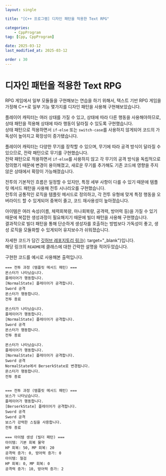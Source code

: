 ```yaml
---
layout: single

title: "[C++ 프로그램] 디자인 패턴을 적용한 Text RPG"

categories:
    - CppProgram
tag: [Cpp, CppProgram]

date: 2025-03-12
last_modified_at: 2025-03-12

order : 30
---
```


# 디자인 패턴을 적용한 Text RPG

RPG 게임에서 일부 모듈들을 구현해보는 연습을 하기 위해서, 텍스트 기반 RPG 게임을 가정해 C++로 일부 기능 몇가지를 디자인 패턴을 사용해 구현해보았습니다.

플레이어 캐릭터는 여러 상태를 가질 수 있고, 상태에 따라 다른 행동을 사용해야하므로, 상태 패턴을 적용해 상태에 따라 행동이 달라질 수 있도록 구현했습니다.  
상태 패턴으로 적용하면서 `if-else` 또는 `switch-case`를 사용하지 않게되어 코드의 가독성이 높아지고 확장성이 증가됐습니다.

플레이어 캐릭터는 다양한 무기를 장착할 수 있으며, 무기에 따라 공격 방식이 달라질 수 있으므로, 전략 패턴으로 무기를 구현했습니다.  
전략 패턴으로 적용하면서 `if-else`를 사용하지 않고 각 무기의 공격 방식을 독립적으로 정의했기 때문에 변경이 용이해졌고, 새로운 무기를 추가해도 기존 코드에 영향을 주지 않은 상태에서 확장이 가능해졌습니다.

전투의 기본적인 흐름은 일정할 수 있지만, 특정 세부 사항이 다를 수 있기 때문에 템플릿 메서드 패턴을 사용해 전투 시나리오를 구현했습니다.  
전투의 공통적인 로직을 템플릿 메서드로 정의하고, 각 전투 유형에 맞게 특정 행동을 오버라이드 할 수 있게되어 중복이 줄고, 코드 재사용성이 높아졌습니다.

아이템은 여러 속성(이름, 체력회복량, 마나회복량, 공격력, 방어력 등)을 가질 수 있기 때문에 복잡한 생성과정이 필요해지기 때문에 빌더 패턴을 사용해 구현했습니다.  
결과적으로 빌더 패턴을 통해 단순하게 생성자를 호출하는 방법보다 가독성이 좋고, 생성 로직을 모듈화할 수 있게되어 유지보수가 쉬워졌습니다.

자세한 코드가 담긴 [깃허브 레포지토리 링크](https://github.com/SeonBab/RPG_DesignPatterns){: target="_blank"}입니다.  
해당 링크의 `README`에 클래스에 대한 간략한 설명을 적어두었습니다.

구현한 코드를 예시로 사용해본 출력입니다.

```
=== 전투 과정 (템플릿 메서드 패턴) ===
몬스터가 나타났습니다.
플레이어가 행동합니다.
[NormalState] 플레이어가 공격합니다.
Sword 공격
몬스터가 행동합니다.
전투 종료

몬스터가 나타났습니다.
플레이어가 행동합니다.
[NormalState] 플레이어가 공격합니다.
Sword 공격
몬스터가 행동합니다.
전투 종료

몬스터가 나타났습니다.
플레이어가 행동합니다.
[NormalState] 플레이어가 공격합니다.
Sword 공격
NormalState에서 BerserkState로 변경됩니다.
몬스터가 행동합니다.
전투 종료


=== 전투 과정 (템플릿 메서드 패턴) ===
보스가 나타났습니다.
플레이어가 행동합니다.
[BerserkState] 플레이어가 공격합니다.
Sword 공격
Sword 공격
보스가 강력한 스킬을 사용합니다.
전투 종료

=== 아이템 생성 (빌더 패턴) ===
아이템: 기본 회복 물약
HP 회복: 50, MP 회복: 20
공격력 증가: 0, 방어력 증가: 0
아이템: 철검
HP 회복: 0, MP 회복: 0
공격력 증가: 10, 방어력 증가: 2
```